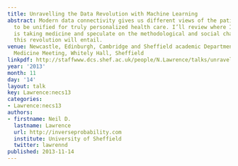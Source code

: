 ```yaml
---
title: Unravelling the Data Revolution with Machine Learning
abstract: Modern data connectivity gives us different views of the patient which need
  to be unified for truly personalized health care. I’ll review where I think this
  is taking medicine and speculate on the methodological and social challenges that
  this revolution will entail.
venue: Newcastle, Edinburgh, Cambridge and Sheffield academic Departments of Respiratory
  Medicine Meeting, Whitely Hall, Sheffield
linkpdf: http://staffwww.dcs.shef.ac.uk/people/N.Lawrence/talks/unravelling_necs13.pdf
year: '2013'
month: 11
day: '14'
layout: talk
key: Lawrence:necs13
categories:
- Lawrence:necs13
authors:
- firstname: Neil D.
  lastname: Lawrence
  url: http://inverseprobability.com
  institute: University of Sheffield
  twitter: lawrennd
published: 2013-11-14
---
```

